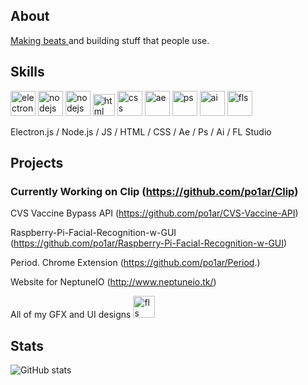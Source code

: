 ## About
<a href="https://soundcloud.com/polarprod">Making beats </a> and building stuff that people use.

## Skills
<img src='https://egghead.io/_next/image?url=https%3A%2F%2Fd2eip9sf3oo6c2.cloudfront.net%2Ftags%2Fimages%2F000%2F001%2F123%2Fthumb%2Felectronlogo.png&w=48&q=75' alt='electron' height='40'>    <img src='https://img.icons8.com/color/452/nodejs.png' alt='nodejs' height='40'> <img src='https://upload.wikimedia.org/wikipedia/commons/6/6a/JavaScript-logo.png' alt='nodejs' height='40'> <img src='https://cdn.iconscout.com/icon/free/png-256/html5-40-1175193.png' alt='html' height='35'> <img src='https://img2.pngio.com/css-3-logo-png-picture-364523-css-3-logo-png-css-logo-png-1600_1600.png' alt='css' height='40'> <img src='https://brandeps.com/logo-download/A/Adobe-After-Effects-CC-logo-vector-01.svg' alt='ae' height='40'> <img src='https://brandeps.com/logo-download/A/Adobe-Photoshop-CC-logo-vector-01.svg' alt='ps' height='40'> <img src='https://brandeps.com/logo-download/A/Adobe-Illustrator-CC-logo-vector-01.svg' alt='ai' height='40'> <img src='https://www.image-line.com/wp-content/themes/intracto/build/images/fl-fruit-logo.png' alt='fls' height='40'>


Electron.js / Node.js / JS / HTML / CSS / Ae / Ps / Ai / FL Studio

## Projects
### Currently Working on Clip (https://github.com/po1ar/Clip)

CVS Vaccine Bypass API (https://github.com/po1ar/CVS-Vaccine-API)

Raspberry-Pi-Facial-Recognition-w-GUI (https://github.com/po1ar/Raspberry-Pi-Facial-Recognition-w-GUI)

Period. Chrome Extension (https://github.com/po1ar/Period.)

Website for NeptuneIO (http://www.neptuneio.tk/)


All of my GFX and UI designs
<a href = 'https://discord.gg/9mpHMQjMc3'><img src='https://i.imgur.com/D5vyVzCl.png'  alt='fls' height='35'></a>

## Stats
![GitHub stats](https://github-readme-stats.vercel.app/api?username=po1ar&show_icons=true&count_private=true&theme=tokyonight)
